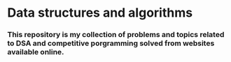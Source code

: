 # Data structures and algorithms
### This repository is my collection of problems and topics related to DSA and competitive porgramming solved from websites available online.